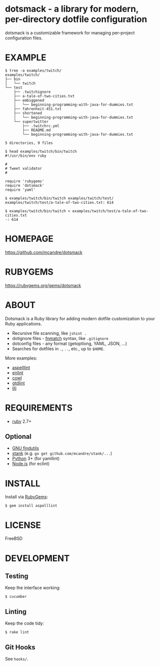 # dotsmack - a library for modern, per-directory dotfile configuration

dotsmack is a customizable framework for managing per-project configuration files.

# EXAMPLE

```console
$ tree -a examples/twitch/
examples/twitch/
├── bin
│   └── twitch
└── test
    ├── .twitchignore
    ├── a-tale-of-two-cities.txt
    ├── embiggened
    │   └── beginning-programming-with-java-for-dummies.txt
    ├── fahrenheit-451.txt
    ├── shortened
    │   └── beginning-programming-with-java-for-dummies.txt
    └── supertwitter
        ├── .twitchrc.yml
        ├── README.md
        └── beginning-programming-with-java-for-dummies.txt

5 directories, 9 files

$ head examples/twitch/bin/twitch
#!/usr/bin/env ruby

#
# Tweet validator
#

require 'rubygems'
require 'dotsmack'
require 'yaml'

$ examples/twitch/bin/twitch examples/twitch/test/
examples/twitch/test/a-tale-of-two-cities.txt: 614

$ examples/twitch/bin/twitch < examples/twitch/test/a-tale-of-two-cities.txt
-: 614
```

# HOMEPAGE

https://github.com/mcandre/dotsmack

# RUBYGEMS

https://rubygems.org/gems/dotsmack

# ABOUT

Dotsmack is a Ruby library for adding modern dotfile customization to your Ruby applications.

* Recursive file scanning, like `jshint .`
* dotignore files - [fnmatch](http://man.cx/fnmatch) syntax, like `.gitignore`
* dotconfig files - any format (getoptlong, YAML, JSON, ...)
* Searches for dotfiles in `.`, `..`, etc., up to `$HOME`.

More examples:

* [aspelllint](https://github.com/mcandre/aspelllint)
* [enlint](https://github.com/mcandre/enlint)
* [cowl](https://github.com/mcandre/cowl)
* [gtdlint](https://github.com/mcandre/gtdlint)
* [lili](https://github.com/mcandre/lili)

# REQUIREMENTS

* [ruby](https://www.ruby-lang.org/) 2.7+

## Optional

* [GNU findutils](https://www.gnu.org/software/findutils/)
* [stank](https://github.com/mcandre/stank) (e.g. `go get github.com/mcandre/stank/...`)
* [Python](https://www.python.org) 3+ (for yamllint)
* [Node.js](https://nodejs.org/en/) (for eclint)

# INSTALL

Install via [RubyGems](http://rubygems.org/):

```console
$ gem install aspelllint
```

# LICENSE

FreeBSD

# DEVELOPMENT

## Testing

Keep the interface working:

```console
$ cucumber
```

## Linting

Keep the code tidy:

```console
$ rake lint
```

## Git Hooks

See `hooks/`.
